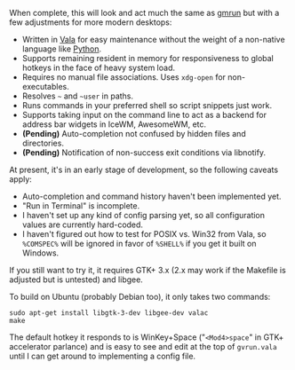 When complete, this will look and act much the same as [gmrun](http://sourceforge.net/projects/gmrun/) but with a few adjustments for more modern desktops:

 * Written in [Vala](https://live.gnome.org/Vala) for easy maintenance without the weight of a non-native language like [Python](http://www.python.org/).
 * Supports remaining resident in memory for responsiveness to global hotkeys in the face of heavy system load.
 * Requires no manual file associations. Uses `xdg-open` for non-executables.
 * Resolves `~` and `~user` in paths.
 * Runs commands in your preferred shell so script snippets just work.
 * Supports taking input on the command line to act as a backend for address bar widgets in IceWM, AwesomeWM, etc.
 * **(Pending)** Auto-completion not confused by hidden files and directories.
 * **(Pending)** Notification of non-success exit conditions via libnotify.

At present, it's in an early stage of development, so the following caveats apply:

 * Auto-completion and command history haven't been implemented yet.
 * "Run in Terminal" is incomplete.
 * I haven't set up any kind of config parsing yet, so all configuration values are currently hard-coded.
 * I haven't figured out how to test for POSIX vs. Win32 from Vala, so `%COMSPEC%` will be ignored in favor of `%SHELL%` if you get it built on Windows.

If you still want to try it, it requires GTK+ 3.x (2.x may work if the Makefile is adjusted but is untested) and libgee.

To build on Ubuntu (probably Debian too), it only takes two commands:

    sudo apt-get install libgtk-3-dev libgee-dev valac
    make

The default hotkey it responds to is WinKey+Space ("`<Mod4>space`" in GTK+
accelerator parlance) and is easy to see and edit at the top of `gvrun.vala`
until I can get around to implementing a config file.
